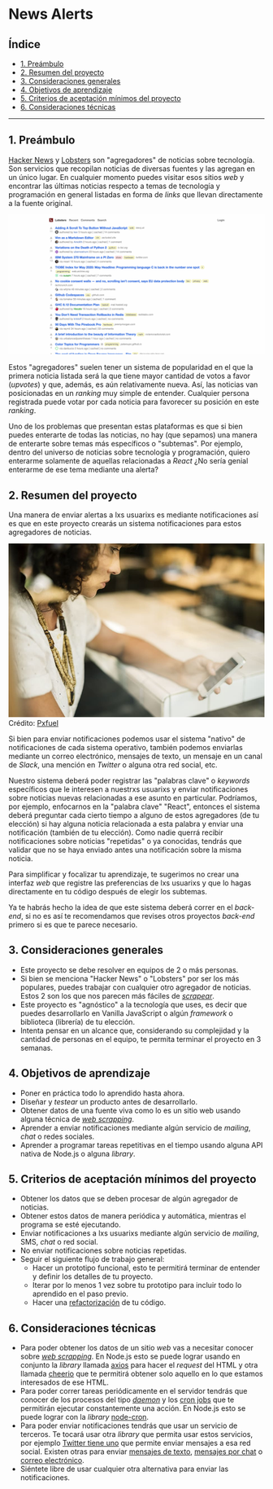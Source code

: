 # News Alerts

## Índice

- [1. Preámbulo](#1-preambulo)
- [2. Resumen del proyecto](#2-resumen-del-proyecto)
- [3. Consideraciones generales](#3-consideraciones-generales)
- [4. Objetivos de aprendizaje](#4-objetivos-de-aprendizaje)
- [5. Criterios de aceptación mínimos del proyecto](#5-criterios-de-aceptacion-minimos-del-proyecto)
- [6. Consideraciones técnicas](#6-consideraciones-tecnicas)

***

## 1. Preámbulo

[Hacker News](http://hackerne.ws/) y [Lobsters](https://lobste.rs/) son "agregadores"
de noticias sobre tecnología. Son servicios que recopilan noticias de diversas
fuentes y las agregan en un único lugar. En cualquier momento puedes visitar
esos sitios _web_ y encontrar las últimas noticias respecto a temas de tecnología
y programación en general listadas en forma de _links_ que llevan directamente
a la fuente original.

![Lobsters](lobsters.png)

Estos "agregadores" suelen tener un sistema de popularidad en el que la primera
noticia listada será la que tiene mayor cantidad de votos a favor (_upvotes_)
y que, además, es aún relativamente nueva. Así, las noticias van posicionadas
en un _ranking_ muy simple de entender. Cualquier persona registrada puede votar
por cada noticia para favorecer su posición en este _ranking_.

Uno de los problemas que presentan estas plataformas es que si bien puedes enterarte
de todas las noticias, no hay (que sepamos) una manera de enterarte sobre temas
más específicos o "subtemas". Por ejemplo, dentro del universo de noticias sobre
tecnología y programación, quiero enterarme solamente de aquellas relacionadas
a _React_ ¿No sería genial enterarme de ese tema mediante una alerta?

## 2. Resumen del proyecto

Una manera de enviar alertas a lxs usuarixs es mediante notificaciones así es que
en este proyecto crearás un sistema notificaciones para estos agregadores de noticias.

![Notificaciones](news-alerts.jpg)
Crédito: [Pxfuel](https://pxfuel.com/)

Si bien para enviar notificaciones podemos usar el sistema "nativo" de notificaciones
de cada sistema operativo, también podemos enviarlas mediante un correo electrónico,
mensajes de texto, un mensaje en un canal de _Slack_, una mención en _Twitter_
o alguna otra red social, etc.

Nuestro sistema deberá poder registrar las "palabras clave" o _keywords_ específicos
que le interesen a nuestrxs usuarixs y enviar notificaciones sobre noticias nuevas
relacionadas a ese asunto en particular. Podríamos, por ejemplo, enfocarnos en la
"palabra clave" "React", entonces el sistema deberá preguntar cada cierto tiempo
a alguno de estos agregadores (de tu elección) si hay alguna noticia relacionada
a esta palabra y enviar una notificación (también de tu elección). Como nadie
querrá recibir notificaciones sobre noticias "repetidas" o ya conocidas, tendrás
que validar que no se haya enviado antes una notificación sobre la misma noticia.

Para simplificar y focalizar tu aprendizaje, te sugerimos no crear una interfaz
_web_ que registre las preferencias de lxs usuarixs y que lo hagas directamente
en tu código después de elegir los subtemas.

Ya te habrás hecho la idea de que este sistema deberá correr en el _back-end_,
si no es así te recomendamos que revises otros proyectos _back-end_ primero si
es que te parece necesario.

## 3. Consideraciones generales

- Este proyecto se debe resolver en equipos de 2 o más personas.
- Si bien se menciona "Hacker News" o "Lobsters" por ser los más populares, puedes
trabajar con cualquier otro agregador de noticias. Estos 2 son los que nos parecen
más fáciles de [_scrapear_](https://es.wikipedia.org/wiki/Web_scraping).
- Este proyecto es "agnóstico" a la tecnología que uses, es decir que puedes
desarrollarlo en Vanilla JavaScript o algún _framework_  o biblioteca (librería) de tu elección.
- Intenta pensar en un alcance que, considerando su complejidad y la cantidad de
personas en el equipo, te permita terminar el proyecto en 3 semanas.

## 4. Objetivos de aprendizaje

- Poner en práctica todo lo aprendido hasta ahora.
- Diseñar y _testear_ un producto antes de desarrollarlo.
- Obtener datos de una fuente viva como lo es un sitio web usando alguna técnica
de [_web scrapping_](https://es.wikipedia.org/wiki/Web_scraping).
- Aprender a enviar notificaciones mediante algún servicio de _mailing_,
_chat_ o redes sociales.
- Aprender a programar tareas repetitivas en el tiempo usando alguna API nativa
de Node.js o alguna _library_.

## 5. Criterios de aceptación mínimos del proyecto

- Obtener los datos que se deben procesar de algún agregador de noticias.
- Obtener estos datos de manera periódica y automática, mientras el programa
se esté ejecutando.
- Enviar notificaciones a lxs usuarixs mediante algún servicio de _mailing_, SMS,
_chat_ o red social.
- No enviar notificaciones sobre noticias repetidas.
- Seguir el siguiente flujo de trabajo general:
  - Hacer un prototipo funcional, esto te permitirá terminar de entender y definir
  los detalles de tu proyecto.
  - Iterar por lo menos 1 vez sobre tu prototipo para incluir todo lo aprendido en el paso previo.
  - Hacer una [refactorización](https://es.wikipedia.org/wiki/Refactorizaci%C3%B3n) de tu código.

## 6. Consideraciones técnicas

- Para poder obtener los datos de un sitio _web_ vas a necesitar conocer sobre [_web
scrapping_](https://es.wikipedia.org/wiki/Web_scraping). En Node.js esto se puede
lograr usando en conjunto la _library_ llamada [axios](https://www.npmjs.com/package/axios)
para hacer el _request_ del HTML y otra llamada [cheerio](https://cheerio.js.org/)
que te permitirá obtener solo aquello en lo que estamos interesados de ese HTML.
- Para poder correr tareas periódicamente en el servidor tendrás que conocer de
los procesos del tipo [_daemon_](https://es.wikipedia.org/wiki/Daemon_(inform%C3%A1tica))
y los [cron jobs](https://es.wikipedia.org/wiki/Cron_(Unix)) que te permitirán
ejecutar constantemente una acción. En Node.js esto se puede lograr con la
_library_ [node-cron](https://www.npmjs.com/package/node-cron).
- Para poder enviar notificaciones tendrás que usar un servicio de terceros.
Te tocará usar otra _library_ que permita usar estos servicios, por ejemplo [Twitter tiene uno](https://www.npmjs.com/package/twitter) que permite enviar mensajes a esa red social.
Existen otras para enviar [mensajes de texto](https://www.npmjs.com/package/trello),
[mensajes por chat](https://www.npmjs.com/package/slack) o [correo electrónico](https://www.npmjs.com/package/mailchimp-api-v3).
- Siéntete libre de usar cualquier otra alternativa para enviar las notificaciones.
